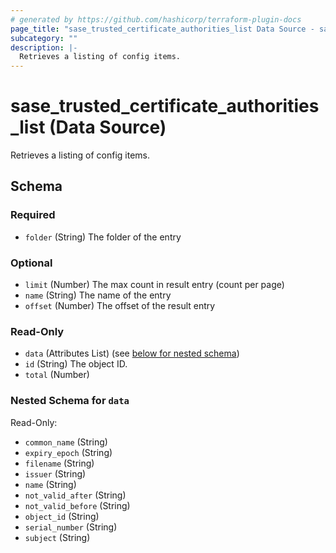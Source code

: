 ```yaml
---
# generated by https://github.com/hashicorp/terraform-plugin-docs
page_title: "sase_trusted_certificate_authorities_list Data Source - sase"
subcategory: ""
description: |-
  Retrieves a listing of config items.
---
```


# sase_trusted_certificate_authorities_list (Data Source)

Retrieves a listing of config items.



<!-- schema generated by tfplugindocs -->
## Schema

### Required

- `folder` (String) The folder of the entry

### Optional

- `limit` (Number) The max count in result entry (count per page)
- `name` (String) The name of the entry
- `offset` (Number) The offset of the result entry

### Read-Only

- `data` (Attributes List) (see [below for nested schema](#nestedatt--data))
- `id` (String) The object ID.
- `total` (Number)

<a id="nestedatt--data"></a>
### Nested Schema for `data`

Read-Only:

- `common_name` (String)
- `expiry_epoch` (String)
- `filename` (String)
- `issuer` (String)
- `name` (String)
- `not_valid_after` (String)
- `not_valid_before` (String)
- `object_id` (String)
- `serial_number` (String)
- `subject` (String)


